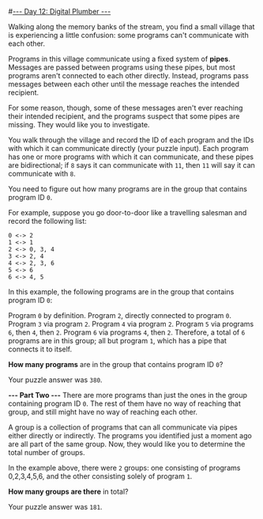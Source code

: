 #[--- Day 12: Digital Plumber ---](http://adventofcode.com/2017/day/12)

Walking along the memory banks of the stream, you find a small village that is experiencing a little confusion: some programs can't communicate with each other.

Programs in this village communicate using a fixed system of **pipes**. Messages are passed between programs using these pipes, but most programs aren't connected to each other directly. Instead, programs pass messages between each other until the message reaches the intended recipient.

For some reason, though, some of these messages aren't ever reaching their intended recipient, and the programs suspect that some pipes are missing. They would like you to investigate.

You walk through the village and record the ID of each program and the IDs with which it can communicate directly (your puzzle input). Each program has one or more programs with which it can communicate, and these pipes are bidirectional; if ``8`` says it can communicate with ``11``, then ``11`` will say it can communicate with ``8``.

You need to figure out how many programs are in the group that contains program ID ``0``.

For example, suppose you go door-to-door like a travelling salesman and record the following list:
```
0 <-> 2
1 <-> 1
2 <-> 0, 3, 4
3 <-> 2, 4
4 <-> 2, 3, 6
5 <-> 6
6 <-> 4, 5
```
In this example, the following programs are in the group that contains program ID ``0``:

Program ``0`` by definition.
Program ``2``, directly connected to program ``0``.
Program ``3`` via program ``2``.
Program ``4`` via program ``2``.
Program ``5`` via programs ``6``, then ``4``, then ``2``.
Program ``6`` via programs ``4``, then ``2``.
Therefore, a total of ``6`` programs are in this group; all but program ``1``, which has a pipe that connects it to itself.

**How many programs** are in the group that contains program ID ``0``?

Your puzzle answer was ``380``.

**--- Part Two ---**
There are more programs than just the ones in the group containing program ID ``0``. The rest of them have no way of reaching that group, and still might have no way of reaching each other.

A group is a collection of programs that can all communicate via pipes either directly or indirectly. The programs you identified just a moment ago are all part of the same group. Now, they would like you to determine the total number of groups.

In the example above, there were ``2`` groups: one consisting of programs 0,2,3,4,5,6, and the other consisting solely of program ``1``.

**How many groups are there** in total?

Your puzzle answer was ``181``.